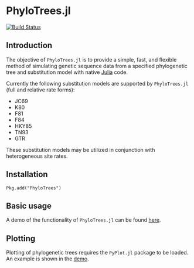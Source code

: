 # PhyloTrees.jl

[![Build Status](https://travis-ci.org/jangevaare/PhyloTrees.jl.svg?branch=master)](https://travis-ci.org/jangevaare/PhyloTrees.jl)

## Introduction

The objective of `PhyloTrees.jl` is to provide a simple, fast, and flexible method of simulating genetic sequence data from a specified phylogenetic tree and substitution model with native [Julia](http://julialang.org) code.

Currently the following substitution models are supported by `PhyloTrees.jl` (full and relative rate forms):
* JC69
* K80
* F81
* F84
* HKY85
* TN93
* GTR

These substitution models may be utilized in conjunction with heterogeneous site rates.

## Installation
    Pkg.add("PhyloTrees")

## Basic usage
A demo of the functionality of `PhyloTrees.jl` can be found [here](https://github.com/jangevaare/PhyloTrees.jl/blob/master/PhyloTreesDemo.ipynb).

## Plotting
Plotting of phylogenetic trees requires the `PyPlot.jl` package to be loaded. An example is shown in the [demo](https://github.com/jangevaare/PhyloTrees.jl/blob/master/PhyloTreesDemo.ipynb).
